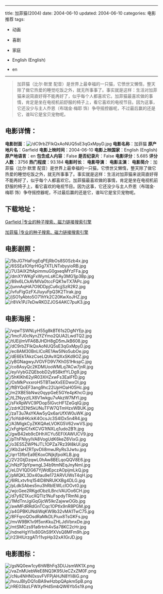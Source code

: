 
---
title: 加菲猫(2004)
date: 2004-06-10
updated: 2004-06-10
categories: 电影推荐
tags:
- 动画
- 喜剧
- 家庭

- English (English)
- en
---


> 加菲猫（比尔·默里 配音）是世界上最幸福的一只猫，它愤世又懒惰，整天除了做它热爱的睡觉吃饭之外，就无所事事了。事实就是这样：生活对加菲猫来说简直好得不能再好了，似乎每个人都喜欢它。加菲猫最喜欢做的事情，肯定是坐在电视机前舒服的椅子上，看它喜欢的电视节目。因为这事，它还没少与主人乔恩（布瑞金·梅耶 饰）争夺摇控器呢，不过最后赢的还是它，谁叫它是宝贝宠物呢。

## **电影详情**：

**电影封面**：<img src="https://image.tmdb.org/t/p/w200/dC9rbZFIkQxAoNUQ5sE3qGxMpyD.jpg" alt="/dC9rbZFIkQxAoNUQ5sE3qGxMpyD.jpg" title="/dC9rbZFIkQxAoNUQ5sE3qGxMpyD.jpg">
**电影名称**：加菲猫
**原产地片名**：Garfield
**电影上映时间**：2004-06-10
**电影上映国家**：English (English)
**原产地语言**：en
**包含成人内容**：False
**是否纪录片**：False
**电影评分**：5.685
**评分人数**：3756
**热门程度**：93.184
**电影时长**：
**电影导演**：
**电影主演**：
**电影简介**：加菲猫（比尔·默里 配音）是世界上最幸福的一只猫，它愤世又懒惰，整天除了做它热爱的睡觉吃饭之外，就无所事事了。事实就是这样：生活对加菲猫来说简直好得不能再好了，似乎每个人都喜欢它。加菲猫最喜欢做的事情，肯定是坐在电视机前舒服的椅子上，看它喜欢的电视节目。因为这事，它还没少与主人乔恩（布瑞金·梅耶 饰）争夺摇控器呢，不过最后赢的还是它，谁叫它是宝贝宠物呢。

## **下载地址**：
[Garfield |专业的种子搜索、磁力链接搜索引擎](https://movie.amd794.com:2083/?search=Garfield&ordering=&mode=match_phrase&page_size=10&page=1)

[加菲猫 |专业的种子搜索、磁力链接搜索引擎](https://movie.amd794.com:2083/?search=%E5%8A%A0%E8%8F%B2%E7%8C%AB&ordering=&mode=match_phrase&page_size=10&page=1)
 

## **电影剧照**：
<img src="https://image.tmdb.org/t/p/original/5bJG7HaFogEqPEjRbOs8S0Szb4x.jpg" alt="/5bJG7HaFogEqPEjRbOs8S0Szb4x.jpg" title="/5bJG7HaFogEqPEjRbOs8S0Szb4x.jpg"><img src="https://image.tmdb.org/t/p/original/6SSEa1OfqrHGg7XTLNTxbyyioRB.jpg" alt="/6SSEa1OfqrHGg7XTLNTxbyyioRB.jpg" title="/6SSEa1OfqrHGg7XTLNTxbyyioRB.jpg"><img src="https://image.tmdb.org/t/p/original/7U3AIX2ftApimmuG0gxeqMYzFFa.jpg" alt="/7U3AIX2ftApimmuG0gxeqMYzFFa.jpg" title="/7U3AIX2ftApimmuG0gxeqMYzFFa.jpg"><img src="https://image.tmdb.org/t/p/original/dmXYWKgFxWymLsKCAy3MG1jp3Bp.jpg" alt="/dmXYWKgFxWymLsKCAy3MG1jp3Bp.jpg" title="/dmXYWKgFxWymLsKCAy3MG1jp3Bp.jpg"><img src="https://image.tmdb.org/t/p/original/89x6LCkAVMVa0tccFQK1wTX7APc.jpg" alt="/89x6LCkAVMVa0tccFQK1wTX7APc.jpg" title="/89x6LCkAVMVa0tccFQK1wTX7APc.jpg"><img src="https://image.tmdb.org/t/p/original/junnAqHA7O9DDpjCu6cjjSzR2R2.jpg" alt="/junnAqHA7O9DDpjCu6cjjSzR2R2.jpg" title="/junnAqHA7O9DDpjCu6cjjSzR2R2.jpg"><img src="https://image.tmdb.org/t/p/original/ivfuFlgGzFXJIuyuFpQ3K2TIrak.jpg" alt="/ivfuFlgGzFXJIuyuFpQ3K2TIrak.jpg" title="/ivfuFlgGzFXJIuyuFpQ3K2TIrak.jpg"><img src="https://image.tmdb.org/t/p/original/jSO1yAbto5O71hYk2C20KwXoJHZ.jpg" alt="/jSO1yAbto5O71hYk2C20KwXoJHZ.jpg" title="/jSO1yAbto5O71hYk2C20KwXoJHZ.jpg"><img src="https://image.tmdb.org/t/p/original/r8Vk1PJ7eDwRKDZJOS4AKC7puK3.jpg" alt="/r8Vk1PJ7eDwRKDZJOS4AKC7puK3.jpg" title="/r8Vk1PJ7eDwRKDZJOS4AKC7puK3.jpg">

## **电影海报**：
<img src="https://image.tmdb.org/t/p/original/vqwTSWNLyH55g8kBT61s2DgNYEp.jpg" alt="/vqwTSWNLyH55g8kBT61s2DgNYEp.jpg" title="/vqwTSWNLyH55g8kBT61s2DgNYEp.jpg"><img src="https://image.tmdb.org/t/p/original/1mcFJ0cNynZfZYmo2QUA2LwdTQ2.jpg" alt="/1mcFJ0cNynZfZYmo2QUA2LwdTQ2.jpg" title="/1mcFJ0cNynZfZYmo2QUA2LwdTQ2.jpg"><img src="https://image.tmdb.org/t/p/original/tUEijlmVFA6BJHDH8gD5mJkB608.jpg" alt="/tUEijlmVFA6BJHDH8gD5mJkB608.jpg" title="/tUEijlmVFA6BJHDH8gD5mJkB608.jpg"><img src="https://image.tmdb.org/t/p/original/dC9rbZFIkQxAoNUQ5sE3qGxMpyD.jpg" alt="/dC9rbZFIkQxAoNUQ5sE3qGxMpyD.jpg" title="/dC9rbZFIkQxAoNUQ5sE3qGxMpyD.jpg"><img src="https://image.tmdb.org/t/p/original/ec8AM30BnLlCoRE1Aw5INo5ubOe.jpg" alt="/ec8AM30BnLlCoRE1Aw5INo5ubOe.jpg" title="/ec8AM30BnLlCoRE1Aw5INo5ubOe.jpg"><img src="https://image.tmdb.org/t/p/original/dE6EkTAkzCseLQtAvXQXxSKd9OZ.jpg" alt="/dE6EkTAkzCseLQtAvXQXxSKd9OZ.jpg" title="/dE6EkTAkzCseLQtAvXQXxSKd9OZ.jpg"><img src="https://image.tmdb.org/t/p/original/yBGNagwyJVGVFD9V7Kh0S1HkspC.jpg" alt="/yBGNagwyJVGVFD9V7Kh0S1HkspC.jpg" title="/yBGNagwyJVGVFD9V7Kh0S1HkspC.jpg"><img src="https://image.tmdb.org/t/p/original/co8AsyQc2KDMUooWMLq7ACw7jnR.jpg" alt="/co8AsyQc2KDMUooWMLq7ACw7jnR.jpg" title="/co8AsyQc2KDMUooWMLq7ACw7jnR.jpg"><img src="https://image.tmdb.org/t/p/original/eyiVybGZQEbobD2y8S8ktfYLDg9.jpg" alt="/eyiVybGZQEbobD2y8S8ktfYLDg9.jpg" title="/eyiVybGZQEbobD2y8S8ktfYLDg9.jpg"><img src="https://image.tmdb.org/t/p/original/5hKlKh62yIR03XHZxwFs3EaIFfD.jpg" alt="/5hKlKh62yIR03XHZxwFs3EaIFfD.jpg" title="/5hKlKh62yIR03XHZxwFs3EaIFfD.jpg"><img src="https://image.tmdb.org/t/p/original/OxMkPvxxroH5TBTaeXxEEDwxOl.jpg" alt="/OxMkPvxxroH5TBTaeXxEEDwxOl.jpg" title="/OxMkPvxxroH5TBTaeXxEEDwxOl.jpg"><img src="https://image.tmdb.org/t/p/original/ftBYQoEF3ang9hc22UpHOaH05Hc.jpg" alt="/ftBYQoEF3ang9hc22UpHOaH05Hc.jpg" title="/ftBYQoEF3ang9hc22UpHOaH05Hc.jpg"><img src="https://image.tmdb.org/t/p/original/m2XBE5bNwz0qypGeE5GYe4pKhcO.jpg" alt="/m2XBE5bNwz0qypGeE5GYe4pKhcO.jpg" title="/m2XBE5bNwz0qypGeE5GYe4pKhcO.jpg"><img src="https://image.tmdb.org/t/p/original/tLZNyyzILX6V1wkgu7vAkzW7MYl.jpg" alt="/tLZNyyzILX6V1wkgu7vAkzW7MYl.jpg" title="/tLZNyyzILX6V1wkgu7vAkzW7MYl.jpg"><img src="https://image.tmdb.org/t/p/original/sFkRpWVC9PDop5IGvcHF1ZeGqIQ.jpg" alt="/sFkRpWVC9PDop5IGvcHF1ZeGqIQ.jpg" title="/sFkRpWVC9PDop5IGvcHF1ZeGqIQ.jpg"><img src="https://image.tmdb.org/t/p/original/zdrK2ENt5kUNuTFW7QTmHzxWBUK.jpg" alt="/zdrK2ENt5kUNuTFW7QTmHzxWBUK.jpg" title="/zdrK2ENt5kUNuTFW7QTmHzxWBUK.jpg"><img src="https://image.tmdb.org/t/p/original/zaT3u7AsYKAw5yQx6arUfXW0uWK.jpg" alt="/zaT3u7AsYKAw5yQx6arUfXW0uWK.jpg" title="/zaT3u7AsYKAw5yQx6arUfXW0uWK.jpg"><img src="https://image.tmdb.org/t/p/original/1oYddHKckK4OcsJc3S4IDx5n4R4.jpg" alt="/1oYddHKckK4OcsJc3S4IDx5n4R4.jpg" title="/1oYddHKckK4OcsJc3S4IDx5n4R4.jpg"><img src="https://image.tmdb.org/t/p/original/A3MigkCyZKKQAeLVOKG5V62vwVS.jpg" alt="/A3MigkCyZKKQAeLVOKG5V62vwVS.jpg" title="/A3MigkCyZKKQAeLVOKG5V62vwVS.jpg"><img src="https://image.tmdb.org/t/p/original/xFgHplCfxKCVG1tNXLq1udo2B1t.jpg" alt="/xFgHplCfxKCVG1tNXLq1udo2B1t.jpg" title="/xFgHplCfxKCVG1tNXLq1udo2B1t.jpg"><img src="https://image.tmdb.org/t/p/original/gwB42eb9cDHhXCYu5EFlXAWUCV9.jpg" alt="/gwB42eb9cDHhXCYu5EFlXAWUCV9.jpg" title="/gwB42eb9cDHhXCYu5EFlXAWUCV9.jpg"><img src="https://image.tmdb.org/t/p/original/pThFNlyyIVA8VogUdK6keZ6VixG.jpg" alt="/pThFNlyyIVA8VogUdK6keZ6VixG.jpg" title="/pThFNlyyIVA8VogUdK6keZ6VixG.jpg"><img src="https://image.tmdb.org/t/p/original/o3ES5ZWPNJTL1OPZa7Rz39I8kUI.jpg" alt="/o3ES5ZWPNJTL1OPZa7Rz39I8kUI.jpg" title="/o3ES5ZWPNJTL1OPZa7Rz39I8kUI.jpg"><img src="https://image.tmdb.org/t/p/original/iKb2aHZRTpvDIi8mwJRyRs3Jwtu.jpg" alt="/iKb2aHZRTpvDIi8mwJRyRs3Jwtu.jpg" title="/iKb2aHZRTpvDIi8mwJRyRs3Jwtu.jpg"><img src="https://image.tmdb.org/t/p/original/qrr13fbrEa9EKoxONjkjfpolKLB.jpg" alt="/qrr13fbrEa9EKoxONjkjfpolKLB.jpg" title="/qrr13fbrEa9EKoxONjkjfpolKLB.jpg"><img src="https://image.tmdb.org/t/p/original/2V2GtjDzqwL0hAw8BELqoQQV8E6.jpg" alt="/2V2GtjDzqwL0hAw8BELqoQQV8E6.jpg" title="/2V2GtjDzqwL0hAw8BELqoQQV8E6.jpg"><img src="https://image.tmdb.org/t/p/original/nNzP3pYpwngL34b9tmNEqJnyNmI.jpg" alt="/nNzP3pYpwngL34b9tmNEqJnyNmI.jpg" title="/nNzP3pYpwngL34b9tmNEqJnyNmI.jpg"><img src="https://image.tmdb.org/t/p/original/eLDV1QDG67YjWdEpczAOpijmLkQ.jpg" alt="/eLDV1QDG67YjWdEpczAOpijmLkQ.jpg" title="/eLDV1QDG67YjWdEpczAOpijmLkQ.jpg"><img src="https://image.tmdb.org/t/p/original/pMQKL3Dx40au9e172ARVUWsT4qH.jpg" alt="/pMQKL3Dx40au9e172ARVUWsT4qH.jpg" title="/pMQKL3Dx40au9e172ARVUWsT4qH.jpg"><img src="https://image.tmdb.org/t/p/original/6lRLxtvfrq154ID8NRUKXBg4DLG.jpg" alt="/6lRLxtvfrq154ID8NRUKXBg4DLG.jpg" title="/6lRLxtvfrq154ID8NRUKXBg4DLG.jpg"><img src="https://image.tmdb.org/t/p/original/pLdkSAbes5nu3hRblEWLclOOvt0.jpg" alt="/pLdkSAbes5nu3hRblEWLclOOvt0.jpg" title="/pLdkSAbes5nu3hRblEWLclOOvt0.jpg"><img src="https://image.tmdb.org/t/p/original/wjcGee2RKgdObzlLBncVAUOo6CH.jpg" alt="/wjcGee2RKgdObzlLBncVAUOo6CH.jpg" title="/wjcGee2RKgdObzlLBncVAUOo6CH.jpg"><img src="https://image.tmdb.org/t/p/original/d7y9Z1XucXQTIz1NuFspdyTRmNi.jpg" alt="/d7y9Z1XucXQTIz1NuFspdyTRmNi.jpg" title="/d7y9Z1XucXQTIz1NuFspdyTRmNi.jpg"><img src="https://image.tmdb.org/t/p/original/1MdTnrJgiGqGjcW5IkrZajwwOGb.jpg" alt="/1MdTnrJgiGqGjcW5IkrZajwwOGb.jpg" title="/1MdTnrJgiGqGjcW5IkrZajwwOGb.jpg"><img src="https://image.tmdb.org/t/p/original/awMFdRRdGnTCqc1OPtIx9nR8PGM.jpg" alt="/awMFdRRdGnTCqc1OPtIx9nR8PGM.jpg" title="/awMFdRRdGnTCqc1OPtIx9nR8PGM.jpg"><img src="https://image.tmdb.org/t/p/original/a4GPBKUNdiWqKW9b32vMA1TwC75.jpg" alt="/a4GPBKUNdiWqKW9b32vMA1TwC75.jpg" title="/a4GPBKUNdiWqKW9b32vMA1TwC75.jpg"><img src="https://image.tmdb.org/t/p/original/8FFqroQOsdRaMkDLPiux8TsGKFs.jpg" alt="/8FFqroQOsdRaMkDLPiux8TsGKFs.jpg" title="/8FFqroQOsdRaMkDLPiux8TsGKFs.jpg"><img src="https://image.tmdb.org/t/p/original/mvW9BK1v9f5xnKkuZHLJdVbnxDe.jpg" alt="/mvW9BK1v9f5xnKkuZHLJdVbnxDe.jpg" title="/mvW9BK1v9f5xnKkuZHLJdVbnxDe.jpg"><img src="https://image.tmdb.org/t/p/original/mtSMCzs91a6rtnh4vSa78KC2cHr.jpg" alt="/mtSMCzs91a6rtnh4vSa78KC2cHr.jpg" title="/mtSMCzs91a6rtnh4vSa78KC2cHr.jpg"><img src="https://image.tmdb.org/t/p/original/ndneHgYi1x80GhS9fXVsQ8MFm9h.jpg" alt="/ndneHgYi1x80GhS9fXVsQ8MFm9h.jpg" title="/ndneHgYi1x80GhS9fXVsQ8MFm9h.jpg"><img src="https://image.tmdb.org/t/p/original/r23HlUrzgATr11vpHp32xA1GrJD.jpg" alt="/r23HlUrzgATr11vpHp32xA1GrJD.jpg" title="/r23HlUrzgATr11vpHp32xA1GrJD.jpg">

## **电影图标**：
<img src="https://image.tmdb.org/t/p/original/gsNQ0ew1cy6hWBhFq3DUJsmWK1X.png" alt="/gsNQ0ew1cy6hWBhFq3DUJsmWK1X.png" title="/gsNQ0ew1cy6hWBhFq3DUJsmWK1X.png"><img src="https://image.tmdb.org/t/p/original/vaZnMUebWeE8NQ3K95UeCZxZM0F.png" alt="/vaZnMUebWeE8NQ3K95UeCZxZM0F.png" title="/vaZnMUebWeE8NQ3K95UeCZxZM0F.png"><img src="https://image.tmdb.org/t/p/original/cNu4NHN0xsvFVFPjAHJN8Yli8iG.png" alt="/cNu4NHN0xsvFVFPjAHJN8Yli8iG.png" title="/cNu4NHN0xsvFVFPjAHJN8Yli8iG.png"><img src="https://image.tmdb.org/t/p/original/hvuJBlyDQ1oBA9wHzbpQApkm5pB.png" alt="/hvuJBlyDQ1oBA9wHzbpQApkm5pB.png" title="/hvuJBlyDQ1oBA9wHzbpQApkm5pB.png"><img src="https://image.tmdb.org/t/p/original/rRE03bzLFWXyfHdSmbQW6Yb5s19.png" alt="/rRE03bzLFWXyfHdSmbQW6Yb5s19.png" title="/rRE03bzLFWXyfHdSmbQW6Yb5s19.png">

